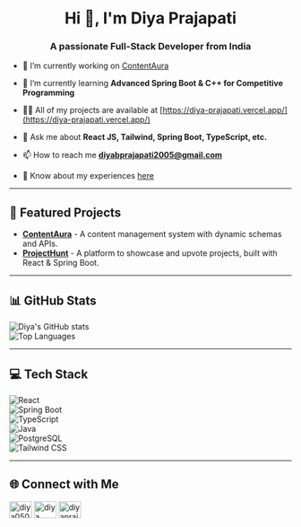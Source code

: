 <h1 align="center">Hi 👋, I'm Diya Prajapati</h1>
<h3 align="center">A passionate Full-Stack Developer from India</h3>

- 🔭 I’m currently working on [ContentAura](https://github.com/diyaprajapati/ContentAura.git)

- 🌱 I’m currently learning **Advanced Spring Boot & C++ for Competitive Programming**

- 👨‍💻 All of my projects are available at [https://diya-prajapati.vercel.app/](https://diya-prajapati.vercel.app/)

- 💬 Ask me about **React JS, Tailwind, Spring Boot, TypeScript, etc.**

- 📫 How to reach me **diyabprajapati2005@gmail.com**

- 📄 Know about my experiences [here](https://drive.google.com/file/d/1j9VOimbCSQi_4SmMWsgcnChTIJETyxBD/view?usp=sharing)

---

## 🚀 Featured Projects  
- **[ContentAura](https://github.com/diyaprajapati/ContentAura)** - A content management system with dynamic schemas and APIs.  
- **[ProjectHunt](https://github.com/diyaprajapati/ProjectHunt)** - A platform to showcase and upvote projects, built with React & Spring Boot.  

---

## 📊 GitHub Stats  
![Diya's GitHub stats](https://github-readme-stats.vercel.app/api?username=diyaprajapati&show_icons=true&theme=radical)  
![Top Languages](https://github-readme-stats.vercel.app/api/top-langs/?username=diyaprajapati&layout=compact&theme=radical)  

---

## 💻 Tech Stack  
![React](https://img.shields.io/badge/React-20232A?style=for-the-badge&logo=react&logoColor=61DAFB)  
![Spring Boot](https://img.shields.io/badge/Spring%20Boot-6DB33F?style=for-the-badge&logo=spring-boot&logoColor=white)  
![TypeScript](https://img.shields.io/badge/TypeScript-3178C6?style=for-the-badge&logo=typescript&logoColor=white)  
![Java](https://img.shields.io/badge/Java-ED8B00?style=for-the-badge&logo=java&logoColor=white)  
![PostgreSQL](https://img.shields.io/badge/PostgreSQL-316192?style=for-the-badge&logo=postgresql&logoColor=white)  
![Tailwind CSS](https://img.shields.io/badge/Tailwind%20CSS-38B2AC?style=for-the-badge&logo=tailwind-css&logoColor=white)  

---

## 🌐 Connect with Me  
<p align="left">
<a href="https://twitter.com/diya0505" target="blank"><img align="center" src="https://raw.githubusercontent.com/rahuldkjain/github-profile-readme-generator/master/src/images/icons/Social/twitter.svg" alt="diya0505" height="30" width="40" /></a>
<a href="https://linkedin.com/in/diya-prajapati" target="blank"><img align="center" src="https://raw.githubusercontent.com/rahuldkjain/github-profile-readme-generator/master/src/images/icons/Social/linked-in-alt.svg" alt="diya prajapati" height="30" width="40" /></a>
<a href="https://www.leetcode.com/diyaprajapati" target="blank"><img align="center" src="https://raw.githubusercontent.com/rahuldkjain/github-profile-readme-generator/master/src/images/icons/Social/leet-code.svg" alt="diyaprajapati" height="30" width="40" /></a>
</p>
